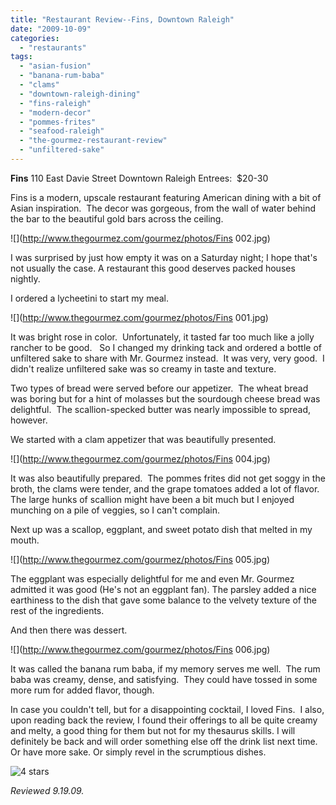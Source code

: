 ```yaml
---
title: "Restaurant Review--Fins, Downtown Raleigh"
date: "2009-10-09"
categories:
  - "restaurants"
tags:
  - "asian-fusion"
  - "banana-rum-baba"
  - "clams"
  - "downtown-raleigh-dining"
  - "fins-raleigh"
  - "modern-decor"
  - "pommes-frites"
  - "seafood-raleigh"
  - "the-gourmez-restaurant-review"
  - "unfiltered-sake"
---
```


**Fins** 110 East Davie Street Downtown Raleigh Entrees:  $20-30

Fins is a modern, upscale restaurant featuring American dining with a bit of Asian inspiration.  The decor was gorgeous, from the wall of water behind the bar to the beautiful gold bars across the ceiling.

![](http://www.thegourmez.com/gourmez/photos/Fins 002.jpg)

I was surprised by just how empty it was on a Saturday night; I hope that's not usually the case. A restaurant this good deserves packed houses nightly.

I ordered a lycheetini to start my meal.

![](http://www.thegourmez.com/gourmez/photos/Fins 001.jpg)

It was bright rose in color.  Unfortunately, it tasted far too much like a jolly rancher to be good.   So I changed my drinking tack and ordered a bottle of unfiltered sake to share with Mr. Gourmez instead.  It was very, very good.  I didn't realize unfiltered sake was so creamy in taste and texture.

Two types of bread were served before our appetizer.  The wheat bread was boring but for a hint of molasses but the sourdough cheese bread was delightful.  The scallion-specked butter was nearly impossible to spread, however.

We started with a clam appetizer that was beautifully presented.

![](http://www.thegourmez.com/gourmez/photos/Fins 004.jpg)

It was also beautifully prepared.  The pommes frites did not get soggy in the broth, the clams were tender, and the grape tomatoes added a lot of flavor.  The large hunks of scallion might have been a bit much but I enjoyed munching on a pile of veggies, so I can't complain.

Next up was a scallop, eggplant, and sweet potato dish that melted in my mouth.

![](http://www.thegourmez.com/gourmez/photos/Fins 005.jpg)

The eggplant was especially delightful for me and even Mr. Gourmez admitted it was good (He's not an eggplant fan). The parsley added a nice earthiness to the dish that gave some balance to the velvety texture of the rest of the ingredients.

And then there was dessert.

![](http://www.thegourmez.com/gourmez/photos/Fins 006.jpg)

It was called the banana rum baba, if my memory serves me well.  The rum baba was creamy, dense, and satisfying.  They could have tossed in some more rum for added flavor, though.

In case you couldn't tell, but for a disappointing cocktail, I loved Fins.  I also, upon reading back the review, I found their offerings to all be quite creamy and melty, a good thing for them but not for my thesaurus skills. I will definitely be back and will order something else off the drink list next time. Or have more sake. Or simply revel in the scrumptious dishes.




<div class="caption">

![4 stars](http://s3.amazonaws.com/thegourmez-wpmedia/2009/02/rating_truffle1.gif "rating_truffle1")</div>


_Reviewed 9.19.09._

